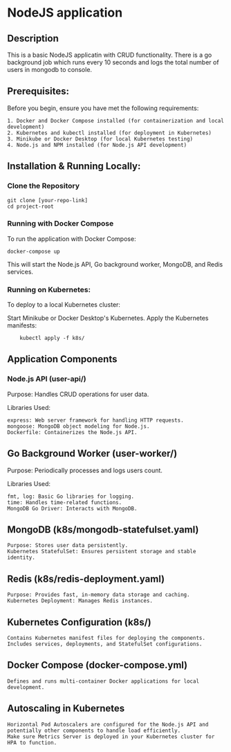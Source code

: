 
# NodeJS application
## Description
This is a basic NodeJS applicatin with CRUD functionality. There is a go background job which runs every 10 seconds and logs the total number of users in mongodb to console.
## Prerequisites:
Before you begin, ensure you have met the following requirements:

    1. Docker and Docker Compose installed (for containerization and local development)
    2. Kubernetes and kubectl installed (for deployment in Kubernetes)
    3. Minikube or Docker Desktop (for local Kubernetes testing)
    4. Node.js and NPM installed (for Node.js API development)


## Installation & Running Locally:

### Clone the Repository
    git clone [your-repo-link]
    cd project-root

### Running with Docker Compose
To run the application with Docker Compose:

    docker-compose up

This will start the Node.js API, Go background worker, MongoDB, and Redis services.

### Running on Kubernetes:

To deploy to a local Kubernetes cluster:

Start Minikube or Docker Desktop's Kubernetes.
Apply the Kubernetes manifests:

        kubectl apply -f k8s/  
         
## Application Components

### Node.js API (user-api/)
Purpose: Handles CRUD operations for user data.

Libraries Used:

    express: Web server framework for handling HTTP requests.
    mongoose: MongoDB object modeling for Node.js.
    Dockerfile: Containerizes the Node.js API.
## Go Background Worker (user-worker/)
Purpose: Periodically processes and logs users count.

Libraries Used:

    fmt, log: Basic Go libraries for logging.
    time: Handles time-related functions.
    MongoDB Go Driver: Interacts with MongoDB.

## MongoDB (k8s/mongodb-statefulset.yaml)
    Purpose: Stores user data persistently.
    Kubernetes StatefulSet: Ensures persistent storage and stable identity.
## Redis (k8s/redis-deployment.yaml)
    Purpose: Provides fast, in-memory data storage and caching.
    Kubernetes Deployment: Manages Redis instances.
## Kubernetes Configuration (k8s/)
    Contains Kubernetes manifest files for deploying the components.
    Includes services, deployments, and StatefulSet configurations.
## Docker Compose (docker-compose.yml)
    Defines and runs multi-container Docker applications for local development.
## Autoscaling in Kubernetes
    Horizontal Pod Autoscalers are configured for the Node.js API and potentially other components to handle load efficiently.
    Make sure Metrics Server is deployed in your Kubernetes cluster for HPA to function.
